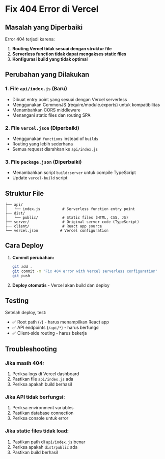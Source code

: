 # Fix 404 Error di Vercel

## Masalah yang Diperbaiki

Error 404 terjadi karena:

1. **Routing Vercel tidak sesuai dengan struktur file**
2. **Serverless function tidak dapat mengakses static files**
3. **Konfigurasi build yang tidak optimal**

## Perubahan yang Dilakukan

### 1. File `api/index.js` (Baru)

- Dibuat entry point yang sesuai dengan Vercel serverless
- Menggunakan CommonJS (require/module.exports) untuk kompatibilitas
- Menambahkan CORS middleware
- Menangani static files dan routing SPA

### 2. File `vercel.json` (Diperbaiki)

- Menggunakan `functions` instead of `builds`
- Routing yang lebih sederhana
- Semua request diarahkan ke `api/index.js`

### 3. File `package.json` (Diperbaiki)

- Menambahkan script `build:server` untuk compile TypeScript
- Update `vercel-build` script

## Struktur File

```
├── api/
│   └── index.js          # Serverless function entry point
├── dist/
│   └── public/           # Static files (HTML, CSS, JS)
├── server/               # Original server code (TypeScript)
├── client/               # React app source
└── vercel.json          # Vercel configuration
```

## Cara Deploy

1. **Commit perubahan:**

   ```bash
   git add .
   git commit -m "Fix 404 error with Vercel serverless configuration"
   git push
   ```

2. **Deploy otomatis** - Vercel akan build dan deploy

## Testing

Setelah deploy, test:

- ✅ Root path (`/`) - harus menampilkan React app
- ✅ API endpoints (`/api/*`) - harus berfungsi
- ✅ Client-side routing - harus bekerja

## Troubleshooting

### Jika masih 404:

1. Periksa logs di Vercel dashboard
2. Pastikan file `api/index.js` ada
3. Periksa apakah build berhasil

### Jika API tidak berfungsi:

1. Periksa environment variables
2. Pastikan database connection
3. Periksa console untuk error

### Jika static files tidak load:

1. Pastikan path di `api/index.js` benar
2. Periksa apakah `dist/public` ada
3. Pastikan build berhasil
